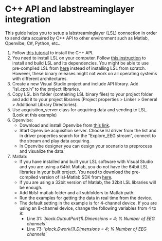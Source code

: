 # C++ API and labstreaminglayer integration

This guide helps you to setup a labstreaminglayer (LSL) connection in order to send data acquired by C++ API to other environment such as Matlab, Openvibe, C#, Python, etc..

1. Follow [this tutorial](https://github.com/Mentalab-hub/libexplorecpp) to install the C++ API.
2. You need to install LSL on your computer. Follow [this instruction](https://github.com/sccn/labstreaminglayer/blob/master/INSTALL.md) to install and build LSL and its dependencies. You might be able to use pre-compiled LSL from [here](ftp://sccn.ucsd.edu/pub/software/LSL/SDK/) instead of installing LSL from scratch. However, these binary releases might not work on all operating systems with different architectures.
3. Create a new Visual Studio project and include API library. Add “lsl_cpp.h” to the project libraries.
4. Copy LSL bin folder (containing LSL binary files) to your project folder and add it to your project libraries (Project properties > Linker > General > Additional Library Directories). 
5. Use acquisition_server class for acquiring data and sending to LSL. (Look at this example)
6. Openvibe:
   * Download and install Openvibe from [this link](http://openvibe.inria.fr/downloads/).
   * Start Openvibe acquisition server. Choose lsl driver from the list and in driver properties search for the “Explore_EEG stream”, connect to the stream and play data acquiring.
   * In Openvibe designer you can design your scenario to preprocess and visualize the data.
7. Matlab:
   * If you have installed and built your LSL software with Visual Studio and you are using a 64bit Matlab, you do not have the 64bit LSL libraries in your built project. You need to download the pre-compiled version of lsl-Matlab SDK from [here](ftp://sccn.ucsd.edu/pub/software/LSL/SDK/).
   * If you are using a 32bit version of Matlab, the 32bit LSL libraries will be enough. 
   * Add liblsl-matlab folder and all subfolders to Matlab path.
   * Run the examples for getting the data in real time from the device.
   * The default setting in the example is for 4-channel device. If you are using an 8-channel device, change the following variables from 4 to 8:
     * Line 31:  _'block.OutputPort(1).Dimensions       = 4; % Number of EEG channels'_
     * Line 73:   _'block.Dwork(1).Dimensions      = 4;  % Number of EEG channels'_
